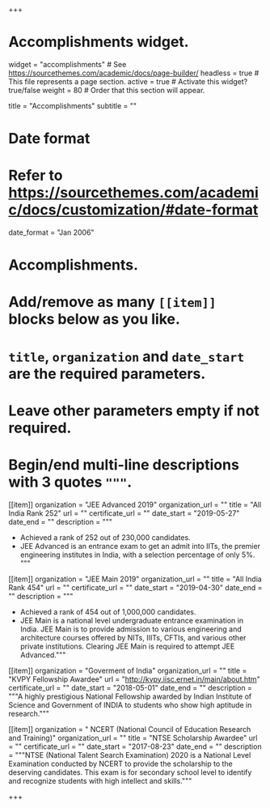 +++
# Accomplishments widget.
widget = "accomplishments"  # See https://sourcethemes.com/academic/docs/page-builder/
headless = true  # This file represents a page section.
active = true  # Activate this widget? true/false
weight = 80  # Order that this section will appear.

title = "Accomplish&shy;ments"
subtitle = ""

# Date format
#   Refer to https://sourcethemes.com/academic/docs/customization/#date-format
date_format = "Jan 2006"

# Accomplishments.
#   Add/remove as many `[[item]]` blocks below as you like.
#   `title`, `organization` and `date_start` are the required parameters.
#   Leave other parameters empty if not required.
#   Begin/end multi-line descriptions with 3 quotes `"""`.

[[item]]
  organization = "JEE Advanced 2019"
  organization_url = ""
  title = "All India Rank 252"
  url = ""
  certificate_url = ""
  date_start = "2019-05-27"
  date_end = ""
  description = """
* Achieved a rank of 252 out of 230,000 candidates.
* JEE Advanced is an entrance exam to get an admit into IITs, the premier engineering institutes in India, with a selection percentage of only 5%. 
"""

[[item]]
  organization = "JEE Main 2019"
  organization_url = ""
  title = "All India Rank 454"
  url = ""
  certificate_url = ""
  date_start = "2019-04-30"
  date_end = ""
  description = """
* Achieved a rank of 454 out of 1,000,000 candidates.
* JEE Main is a national level undergraduate entrance examination in India. JEE Main is to provide admission to various engineering and architecture courses offered by NITs, IIITs, CFTIs, and various other private institutions. Clearing JEE Main is required to attempt JEE Advanced."""

[[item]]
  organization = "Goverment of India"
  organization_url = ""
  title = "KVPY Fellowship Awardee"
  url = "http://kvpy.iisc.ernet.in/main/about.htm"
  certificate_url = ""
  date_start = "2018-05-01"
  date_end = ""
  description = """A highly prestigious National Fellowship awarded by Indian Institute of
Science and Government of INDIA to students who show high aptitude in research."""
  
[[item]]
  organization = " NCERT (National Council of Education Research and Training)"
  organization_url = ""
  title = "NTSE Scholarship Awardee"
  url = ""
  certificate_url = ""
  date_start = "2017-08-23"
  date_end = ""
  description = """NTSE (National Talent Search Examination) 2020 is a National Level Examination conducted by NCERT to provide the scholarship to the deserving candidates. This exam is for secondary school level to identify and recognize students with high intellect and skills."""

+++
